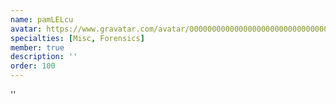 ```yaml
---
name: pamLELcu
avatar: https://www.gravatar.com/avatar/00000000000000000000000000000006?d=identicon&s=256
specialties: [Misc, Forensics]
member: true
description: ''
order: 100
---
```


''
